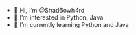 - 👋 Hi, I’m @Shad6owh4rd
- 👀 I’m interested in Python, Java
- 🌱 I’m currently learning Python and Java

